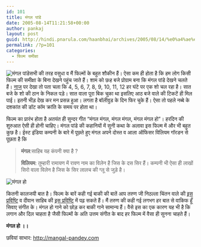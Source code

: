 ```yaml
---
id: 101
title: मंगल पांडे
date: 2005-08-14T11:21:58+00:00
author: pankaj
layout: post
guid: http://hindi.pnarula.com/haanbhai/archives/2005/08/14/%e0%a4%ae%e0%a4%82%e0%a4%97%e0%a4%b2-%e0%a4%aa%e0%a4%be%e0%a4%82%e0%a4%a1%e0%a5%87/
permalink: /?p=101
categories:
  - फिल्म समीक्षा
---
```

<img class="alignright" src="http://pnarula.com/images/haanbhai/mangal1.jpg" alt="मंगल पांडे" />सभी की तरह वसुधा व मैं फिल्मों के बहुत शौकीन हैं। ऐसा कम ही होता है कि हम लोग किसी फिल्म की समीक्षा के बिना देखने पहुंच जाते हैं। शाम को छःह बजे प्रोग्राम बना कि मंगल पांडे देखने चलते हैं। [नाज](http://naz8.com) पर देखा तो पता चला कि 4, 5, 6, 7, 8, 9, 10, 11, 12 हर घंटे पर एक शो चल रहा है। सात बजे के शो की ठान के निकल पड़े। सात वाला पूरा बिक चुका था इसलिए आठ बजे वाले की टिकटें ही मिल पाई। इतनी भीड़ देख कर मन प्रसन्न हुआ। लगता है बॉलीवुड के दिन फिर चुके हैं। ऐसा तो पहले नब्बे के दशकांत की डॉट कॉम क्रांति के समय पर होता था।

फिल्म का प्रारंभ होता है अतयंत ही सुन्दर गीत &#8220;मंगल मंगल, मंगल मंगल, मंगल मंगल हो&#8221;। हरदिन की शुरुआत ऐसी ही होनी चाहिए। मंगल पांडे की कहानियों में सुनी कथा के अलावा इस फिल्म में और भी बहुत कुछ है। ईस्ट इंडिया कम्पनी के बारे में पूछते हुए मंगल अपने दोस्त व आला ऑफिसर विलियम गॉरडन से पूछता है कि

> **मंगल**:साहिब यह कंपनी क्या है ?
> 
> **विलियम**: तुम्हारी रामायण में रावण नाम का विलेन है जिस के दस सिर हैं। कम्पनी भी ऐसा ही लाखों सिरो वाला विलेन है जिस के सिर लालच की ग्लू से जुड़े है। 

<img class="alignright" src="http://pnarula.com/images/haanbhai/mangal2.jpg" alt="मंगल हो" />
  
कितनी कालजयी बात है। फिल्म के बारें कही गई बाकी की बातें आप तरुण जी निठल्ला चिंतन वाले की [इस प्रविष्टि](http://apniduniya.blogspot.com/2005/08/ballad-of-mangal-pandey.html) व दीवान साहिब की [इस प्रविष्टि](http://deewananeeraj.blogspot.com/2005/08/blog-post_13.html) में पढ़ सकते हैं। मैं तरुण की कही गई लगभग हर बात से वाकिफ हूँ सिवाए संगीत के। मंगल हो गाने को छोड़ कर बाकी गाने सामान्य हैं। वैसे इस का एक कारण यह भी है कि लगान और दिल चाहता है जैसी फिल्मों के अति उत्तम संगीत के बाद हर फिल्म में वैसा ही सुनना चाहते हैं।

**मंगल हो ।।**

छवियां साभार: http://mangal-pandey.com
